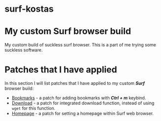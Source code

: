 # surf-kostas

# My custom Surf browser build
My custom build of suckless surf browser. This is a part of me trying some suckless software.

# Patches that I have applied

In this section I will list patches that I have applied to my custom ***Surf*** browser build:

* [Bookmarks](../main/patches/surf-bookmarks-20170722-723ff26.diff) - a patch for adding bookmarks with ***Ctrl + m*** keybind.
* [Download](../main/patches/surf-0.5-download.diff) - a patch for integrated download function, instead of using `wget` for this function.
* [Homepage](../main/patches/surf-2.0-homepage.diff) - a patch for setting a homepage within Surf web browser.
